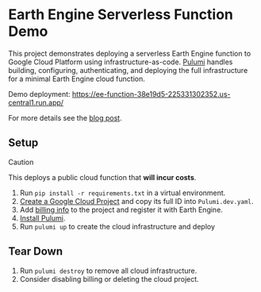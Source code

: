 # Earth Engine Serverless Function Demo

This project demonstrates deploying a serverless Earth Engine function to Google Cloud Platform using infrastructure-as-code. [Pulumi](https://www.pulumi.com/) handles building, configuring, authenticating, and deploying the full infrastructure for a minimal Earth Engine cloud function.

Demo deployment: https://ee-function-38e19d5-225331302352.us-central1.run.app/

For more details see the [blog post](http://aazuspan.dev/blog/deploying-earth-engine-cloud-functions-using-iac/).

## Setup

> [!CAUTION]
> This deploys a public cloud function that **will incur costs**.

1. Run `pip install -r requirements.txt` in a virtual environment.
1. [Create a Google Cloud Project](https://cloud.google.com/resource-manager/docs/creating-managing-projects) and copy its full ID into `Pulumi.dev.yaml`. 
1. Add [billing info](https://cloud.google.com/billing/docs/how-to/modify-project) to the project and register it with Earth Engine.
1. [Install Pulumi](https://www.pulumi.com/docs/iac/download-install/).
1. Run `pulumi up` to create the cloud infrastructure and deploy 

## Tear Down

1. Run `pulumi destroy` to remove all cloud infrastructure.
1. Consider disabling billing or deleting the cloud project.
